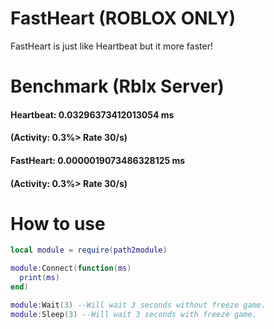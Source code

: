 # FastHeart (ROBLOX ONLY)
FastHeart is just like Heartbeat but it more faster!

# Benchmark (Rblx Server)
#### Heartbeat: 0.03296373412013054 ms 
#### (Activity: 0.3%> Rate 30/s)
#### FastHeart: 0.0000019073486328125 ms 
#### (Activity: 0.3%> Rate 30/s)

# How to use
```lua
local module = require(path2module)

module:Connect(function(ms)
  print(ms)
end)

module:Wait(3) --Will wait 3 seconds without freeze game.
module:Sleep(3) --Will wait 3 seconds with freeze game.
```
